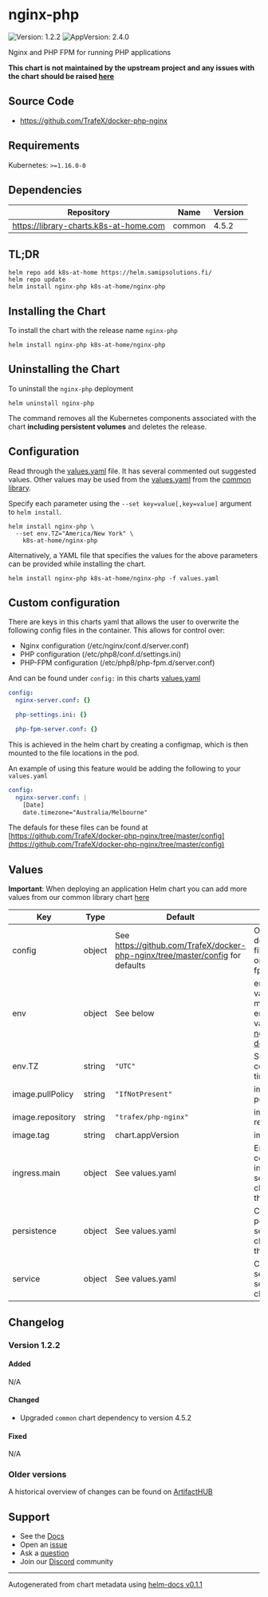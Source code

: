# nginx-php

![Version: 1.2.2](https://img.shields.io/badge/Version-1.2.2-informational?style=flat-square) ![AppVersion: 2.4.0](https://img.shields.io/badge/AppVersion-2.4.0-informational?style=flat-square)

Nginx and PHP FPM for running PHP applications

**This chart is not maintained by the upstream project and any issues with the chart should be raised [here](https://github.com/samipsolutions/helm-charts/issues/new/choose)**

## Source Code

* <https://github.com/TrafeX/docker-php-nginx>

## Requirements

Kubernetes: `>=1.16.0-0`

## Dependencies

| Repository | Name | Version |
|------------|------|---------|
| https://library-charts.k8s-at-home.com | common | 4.5.2 |

## TL;DR

```console
helm repo add k8s-at-home https://helm.samipsolutions.fi/
helm repo update
helm install nginx-php k8s-at-home/nginx-php
```

## Installing the Chart

To install the chart with the release name `nginx-php`

```console
helm install nginx-php k8s-at-home/nginx-php
```

## Uninstalling the Chart

To uninstall the `nginx-php` deployment

```console
helm uninstall nginx-php
```

The command removes all the Kubernetes components associated with the chart **including persistent volumes** and deletes the release.

## Configuration

Read through the [values.yaml](./values.yaml) file. It has several commented out suggested values.
Other values may be used from the [values.yaml](https://github.com/k8s-at-home/library-charts/tree/main/charts/stable/common/values.yaml) from the [common library](https://github.com/k8s-at-home/library-charts/tree/main/charts/stable/common).

Specify each parameter using the `--set key=value[,key=value]` argument to `helm install`.

```console
helm install nginx-php \
  --set env.TZ="America/New York" \
    k8s-at-home/nginx-php
```

Alternatively, a YAML file that specifies the values for the above parameters can be provided while installing the chart.

```console
helm install nginx-php k8s-at-home/nginx-php -f values.yaml
```

## Custom configuration

There are keys in this charts yaml that allows the user to overwrite the following config files in the container.  This allows for control over:

* Nginx configuration (/etc/nginx/conf.d/server.conf)
* PHP configuration (/etc/php8/conf.d/settings.ini)
* PHP-FPM configuration (/etc/php8/php-fpm.d/server.conf)

And can be found under `config:` in this charts [values.yaml](values.yaml)
```yaml
config:
  nginx-server.conf: {}

  php-settings.ini: {}

  php-fpm-server.conf: {}
```

This is achieved in the helm chart by creating a configmap, which is then mounted to the file locations in the pod.

An example of using this feature would be adding the following to your `values.yaml`
```yaml
config:
  nginx-server.conf: |
    [Date]
    date.timezone="Australia/Melbourne"
```

The defauls for these files can be found at [https://github.com/TrafeX/docker-php-nginx/tree/master/config](https://github.com/TrafeX/docker-php-nginx/tree/master/config)

## Values

**Important**: When deploying an application Helm chart you can add more values from our common library chart [here](https://github.com/k8s-at-home/library-charts/tree/main/charts/stable/common)

| Key | Type | Default | Description |
|-----|------|---------|-------------|
| config | object | See https://github.com/TrafeX/docker-php-nginx/tree/master/config for defaults | Overwrites default config files for nginx or php/php-fpm if enabled. |
| env | object | See below | environment variables. See more environment variables in the [nginx-php documentation](https://nginx-php.org/docs). |
| env.TZ | string | `"UTC"` | Set the container timezone |
| image.pullPolicy | string | `"IfNotPresent"` | image pull policy |
| image.repository | string | `"trafex/php-nginx"` | image repository |
| image.tag | string | chart.appVersion | image tag |
| ingress.main | object | See values.yaml | Enable and configure ingress settings for the chart under this key. |
| persistence | object | See values.yaml | Configure persistence settings for the chart under this key. |
| service | object | See values.yaml | Configures service settings for the chart. |

## Changelog

### Version 1.2.2

#### Added

N/A

#### Changed

* Upgraded `common` chart dependency to version 4.5.2

#### Fixed

N/A

### Older versions

A historical overview of changes can be found on [ArtifactHUB](https://artifacthub.io/packages/helm/k8s-at-home/nginx-php?modal=changelog)

## Support

- See the [Docs](https://docs.k8s-at-home.com/our-helm-charts/getting-started/)
- Open an [issue](https://github.com/samipsolutions/helm-charts/issues/new/choose)
- Ask a [question](https://github.com/k8s-at-home/organization/discussions)
- Join our [Discord](https://discord.gg/sTMX7Vh) community

----------------------------------------------
Autogenerated from chart metadata using [helm-docs v0.1.1](https://github.com/k8s-at-home/helm-docs/releases/v0.1.1)

